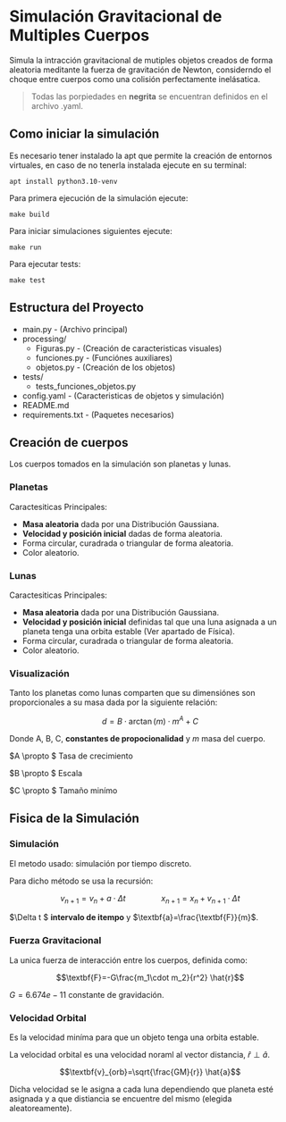 # Simulación Gravitacional de Multiples Cuerpos

Simula la intracción gravitacional de mutiples objetos creados de forma aleatoria meditante la fuerza de gravitación de Newton, considerndo el choque entre cuerpos como una colisión perfectamente inelásatica.



> Todas las porpiedades en **negrita** se encuentran definidos en el archivo .yaml.

## Como iniciar la simulación

Es necesario tener instalado la apt que permite la creación de entornos virtuales, en caso de no tenerla instalada ejecute en su terminal:

`apt install python3.10-venv`

Para primera ejecución de la simulación ejecute:

`make build`

Para iniciar simulaciones siguientes ejecute:

`make run`

Para ejecutar tests:

`make test`


## Estructura del Proyecto


 - main.py  - (Archivo principal)
 - processing/
    - Figuras.py - (Creación de caracteristicas visuales)
    - funciones.py - (Funciónes auxiliares)
    - objetos.py - (Creación de los objetos)
- tests/
    - tests_funciones_objetos.py
- config.yaml - (Caracteristicas de objetos y simulación)
- README.md
- requirements.txt - (Paquetes necesarios)



## Creación de cuerpos

Los cuerpos tomados en la simulación son planetas y lunas.

### Planetas 

Caractesiticas Principales:

- **Masa aleatoria** dada por una Distribución Gaussiana.
- **Velocidad y posición inicial** dadas de forma aleatoria. 
- Forma circular, curadrada o triangular de forma aleatoria.
- Color aleatorio.

### Lunas

Caractesiticas Principales:

- **Masa aleatoria** dada por una Distribución Gaussiana.
- **Velocidad y posición inicial** definidas tal que una luna asignada a un planeta tenga una orbita estable (Ver apartado de Física). 
- Forma circular, curadrada o triangular de forma aleatoria.
- Color aleatorio.

### Visualización

Tanto los planetas como lunas comparten que su dimensiónes son proporcionales a su masa dada por la siguiente relación:

$$d=B\cdot\arctan(m)\cdot m^{A}+C$$

Donde A, B, C, **constantes de propocionalidad** y $m$ masa del cuerpo.

$A \propto $ Tasa de crecimiento

$B \propto $ Escala 

$C \propto $ Tamaño minímo

## Fisica de la Simulación

### Simulación 

El metodo usado: simulación por tiempo discreto.

Para dicho método se usa la recursión:

$$v_{n+1}=v_{n}+a\cdot\Delta t\qquad  \qquad x_{n+1}=x_{n}+v_{n+1}\cdot \Delta t$$ 

$\Delta t $ **intervalo de itempo** y $\textbf{a}=\frac{\textbf{F}}{m}$.

### Fuerza Gravitacional

La unica fuerza de interacción entre los cuerpos, definida como:

$$\textbf{F}=-G\frac{m_1\cdot m_2}{r^2} \hat{r}$$

$G=6.674e-11$ constante de gravidación.

### Velocidad Orbital

Es la velocidad miníma para que un objeto tenga una orbita estable.

La velocidad orbital es una velocidad noraml al vector distancia, $\hat{r}\perp \hat{a}$.

$$\textbf{v}_{orb}=\sqrt{\frac{GM}{r}} \hat{a}$$

Dicha velocidad se le asigna a cada luna dependiendo que planeta esté asignada y a que distiancia se encuentre del mismo (elegida aleatoreamente).




